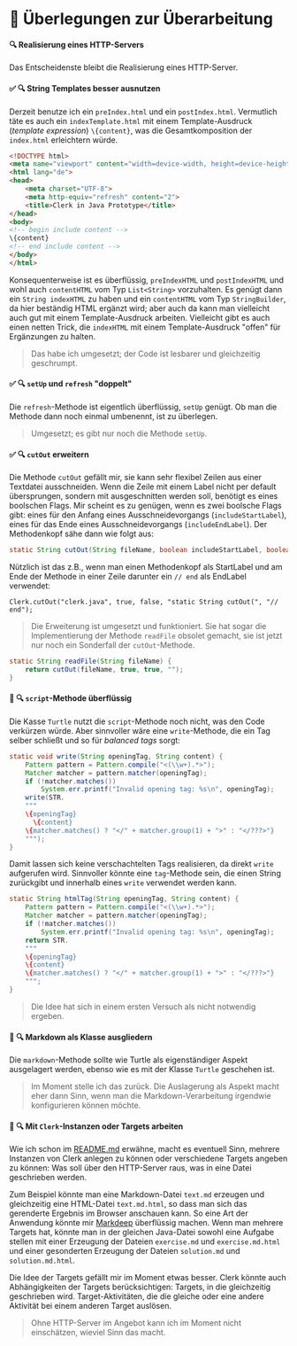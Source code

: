 # 🤔 Überlegungen zur Überarbeitung

#### 🔍 Realisierung eines HTTP-Servers

Das Entscheidenste bleibt die Realisierung eines HTTP-Server.

#### ✅ 🔍 String Templates besser ausnutzen

Derzeit benutze ich ein `preIndex.html` und ein `postIndex.html`. Vermutlich täte es auch ein `indexTemplate.html` mit einem Template-Ausdruck (_template expression_) `\{content}`, was die Gesamtkomposition der `index.html` erleichtern würde.

```html
<!DOCTYPE html>
<meta name="viewport" content="width=device-width, height=device-height, initial-scale=1.0">
<html lang="de">
<head>
    <meta charset="UTF-8">
    <meta http-equiv="refresh" content="2">
    <title>Clerk in Java Prototype</title>
</head>
<body>
<!-- begin include content -->
\{content}
<!-- end include content -->
</body>
</html>
```

Konsequenterweise ist es überflüssig, `preIndexHTML` und `postIndexHTML` und wohl auch `contentHTML` vom Typ `List<String>` vorzuhalten. Es genügt dann ein `String indexHTML` zu haben und ein `contentHTML` vom Typ `StringBuilder`, da hier beständig HTML ergänzt wird; aber auch da kann man vielleicht auch gut mit einem Template-Ausdruck arbeiten. Vielleicht gibt es auch einen netten Trick, die `indexHTML` mit einem Template-Ausdruck "offen" für Ergänzungen zu halten.

> Das habe ich umgesetzt; der Code ist lesbarer und gleichzeitig geschrumpt.

#### ✅ 🔍 `setUp` und `refresh` "doppelt"

Die `refresh`-Methode ist eigentlich überflüssig, `setUp` genügt. Ob man die Methode dann noch einmal umbenennt, ist zu überlegen.

> Umgesetzt; es gibt nur noch die Methode `setUp`.

#### ✅ 🔍 `cutOut` erweitern

Die Methode `cutOut` gefällt mir, sie kann sehr flexibel Zeilen aus einer Textdatei ausschneiden. Wenn die Zeile mit einem Label nicht per default übersprungen, sondern mit ausgeschnitten werden soll, benötigt es eines boolschen Flags. Mir scheint es zu genügen, wenn es zwei boolsche Flags gibt: eines für den Anfang eines Ausschneidevorgangs (`includeStartLabel`), eines für das Ende eines Ausschneidevorgangs (`includeEndLabel`). Der Methodenkopf sähe dann wie folgt aus:

```java
static String cutOut(String fileName, boolean includeStartLabel, boolean includeEndLabel, String... labels)
```

Nützlich ist das z.B., wenn man einen Methodenkopf als StartLabel und am Ende der Methode in einer Zeile darunter ein `// end` als EndLabel verwendet:

```
Clerk.cutOut("clerk.java", true, false, "static String cutOut(", "// end");
```

> Die Erweiterung ist umgesetzt und funktioniert. Sie hat sogar die Implementierung der Methode `readFile` obsolet gemacht, sie ist jetzt nur noch ein Sonderfall der `cutOut`-Methode.

```java
static String readFile(String fileName) {
    return cutOut(fileName, true, true, "");
}
```

#### 🤷 🔍 `script`-Methode überflüssig

Die Kasse `Turtle` nutzt die `script`-Methode noch nicht, was den Code verkürzen würde. Aber sinnvoller wäre eine `write`-Methode, die ein Tag selber schließt und so für _balanced tags_ sorgt:

```java
static void write(String openingTag, String content) {
    Pattern pattern = Pattern.compile("<(\\w+).*>");
    Matcher matcher = pattern.matcher(openingTag);
    if (!matcher.matches())
        System.err.printf("Invalid opening tag: %s\n", openingTag);
    write(STR.
    """
    \{openingTag}
      \{content}
    \{matcher.matches() ? "</" + matcher.group(1) + ">" : "</???>"}
    """);
}
```

Damit lassen sich keine verschachtelten Tags realisieren, da direkt `write` aufgerufen wird. Sinnvoller könnte eine `tag`-Methode sein, die einen String zurückgibt und innerhalb eines `write` verwendet werden kann.

```java
static String htmlTag(String openingTag, String content) {
    Pattern pattern = Pattern.compile("<(\\w+).*>");
    Matcher matcher = pattern.matcher(openingTag);
    if (!matcher.matches())
        System.err.printf("Invalid opening tag: %s\n", openingTag);
    return STR.
    """
    \{openingTag}
    \{content}
    \{matcher.matches() ? "</" + matcher.group(1) + ">" : "</???>"}
    """;
}
```

> Die Idee hat sich in einem ersten Versuch als nicht notwendig ergeben.

#### 🤷 🔍 Markdown als Klasse ausgliedern

Die `markdown`-Methode sollte wie Turtle als eigenständiger Aspekt ausgelagert werden, ebenso wie es mit der Klasse `Turtle` geschehen ist.

> Im Moment stelle ich das zurück. Die Auslagerung als Aspekt macht eher dann Sinn, wenn man die Markdown-Verarbeitung irgendwie konfigurieren können möchte.

#### 🤷 🔍 Mit `Clerk`-Instanzen oder Targets arbeiten

Wie ich schon im [README.md](README.md) erwähne, macht es eventuell Sinn, mehrere Instanzen von Clerk anlegen zu können oder verschiedene Targets angeben zu können: Was soll über den HTTP-Server raus, was in eine Datei geschrieben werden.

Zum Beispiel könnte man eine Markdown-Datei `text.md` erzeugen und gleichzeitig eine HTML-Datei `text.md.html`, so dass man sich das gerenderte Ergebnis im Browser anschauen kann. So eine Art der Anwendung könnte mir [Markdeep](https://casual-effects.com/markdeep/) überflüssig machen. Wenn man mehrere Targets hat, könnte man in der gleichen Java-Datei sowohl eine Aufgabe stellen mit einer Erzeugung der Dateien `exercise.md` und `exercise.md.html` und einer gesonderten Erzeugung der Dateien `solution.md` und `solution.md.html`.

Die Idee der Targets gefällt mir im Moment etwas besser. Clerk könnte auch Abhängigkeiten der Targets berücksichtigen: Targets, in die gleichzeitig geschrieben wird. Target-Aktivitäten, die die gleiche oder eine andere Aktivität bei einem anderen Target auslösen.

> Ohne HTTP-Server im Angebot kann ich im Moment nicht einschätzen, wieviel Sinn das macht.

